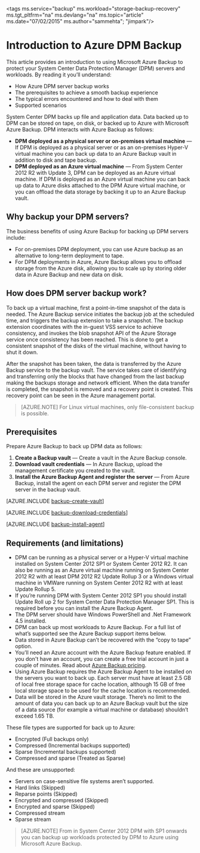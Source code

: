 <properties
	pageTitle="Introduction to Azure DPM backup | Microsoft Azure"
	description="An introduction to backing up DPM servers using the Azure Backup service"
	services="backup"
	documentationCenter=""
	authors="Jim-Parker"
	manager="jwhit"
	editor=""/>

<tags
	ms.service="backup"
	ms.workload="storage-backup-recovery"
	ms.tgt_pltfrm="na"
	ms.devlang="na"
	ms.topic="article"
	ms.date="07/02/2015"
	ms.author="sammehta"; "jimpark"/>

# Introduction to Azure DPM Backup

This article provides an introduction to using Microsoft Azure Backup to protect your System Center Data Protection Manager (DPM) servers and workloads. By reading it you’ll understand:

- How Azure DPM server backup works
- The prerequisites to achieve a smooth backup experience
- The typical errors encountered and how to deal with them
- Supported scenarios

System Center DPM backs up file and application data. Data backed up to DPM can be stored on tape, on disk, or backed up to Azure with Microsoft Azure Backup. DPM interacts with Azure Backup as follows:

- **DPM deployed as a physical server or on-premises virtual machine** — If DPM is deployed as a physical server or as an on-premises Hyper-V virtual machine you can back up data to an Azure Backup vault in addition to disk and tape backup.
- **DPM deployed as an Azure virtual machine** — From System Center 2012 R2 with Update 3, DPM can be deployed as an Azure virtual machine. If DPM is deployed as an Azure virtual machine you can back up data to Azure disks attached to the DPM Azure virtual machine, or you can offload the data storage by backing it up to an Azure Backup vault.

## Why backup your DPM servers?

The business benefits of using Azure Backup for backing up DPM servers include:

- For on-premises DPM deployment, you can use Azure backup as an alternative to long-term deployment to tape.
- For DPM deployments in Azure, Azure Backup allows you to offload storage from the Azure disk, allowing you to scale up by storing older data in Azure Backup and new data on disk.

## How does DPM server backup work?
To back up a virtual machine, first a point-in-time snapshot of the data is needed. The Azure Backup service initiates the backup job at the scheduled time, and triggers the backup extension to take a snapshot. The backup extension coordinates with the in-guest VSS service to achieve consistency, and invokes the blob snapshot API of the Azure Storage service once consistency has been reached. This is done to get a consistent snapshot of the disks of the virtual machine, without having to shut it down.

After the snapshot has been taken, the data is transferred by the Azure Backup service to the backup vault. The service takes care of identifying and transferring only the blocks that have changed from the last backup making the backups storage and network efficient. When the data transfer is completed, the snapshot is removed and a recovery point is created. This recovery point can be seen in the Azure management portal.

>[AZURE.NOTE] For Linux virtual machines, only file-consistent backup is possible.

## Prerequisites
Prepare Azure Backup to back up DPM data as follows:

1. **Create a Backup vault** — Create a vault in the Azure Backup console.
2. **Download vault credentials** — In Azure Backup, upload the management certificate you created to the vault.
3. **Install the Azure Backup Agent and register the server** — From Azure Backup, install the agent on each DPM server and register the DPM server in the backup vault.

[AZURE.INCLUDE [backup-create-vault](../../includes/backup-create-vault.md)]

[AZURE.INCLUDE [backup-download-credentials](../../includes/backup-download-credentials.md)]

[AZURE.INCLUDE [backup-install-agent](../../includes/backup-install-agent.md)]


## Requirements (and limitations)

- DPM can be running as a physical server or a Hyper-V virtual machine installed on System Center 2012 SP1 or System Center 2012 R2. It can also be running as an Azure virtual machine running on System Center 2012 R2 with at least DPM 2012 R2 Update Rollup 3 or a Windows virtual machine in VMWare running on System Center 2012 R2 with at least Update Rollup 5.
- If you’re running DPM with System Center 2012 SP1 you should install Update Roll up 2 for System Center Data Protection Manager SP1. This is required before you can install the Azure Backup Agent.
- The DPM server should have Windows PowerShell and .Net Framework 4.5 installed.
- DPM can back up most workloads to Azure Backup. For a full list of what’s supported see the Azure Backup support items below.
- Data stored in Azure Backup can’t be recovered with the “copy to tape” option.
- You’ll need an Azure account with the Azure Backup feature enabled. If you don't have an account, you can create a free trial account in just a couple of minutes. Read about [Azure Backup pricing](https://azure.microsoft.com/pricing/details/backup/).
- Using Azure Backup requires the Azure Backup Agent to be installed on the servers you want to back up. Each server must have at least 2.5 GB of local free storage space for cache location, although 15 GB of free local storage space to be used for the cache location is recommended.
- Data will be stored in the Azure vault storage. There’s no limit to the amount of data you can back up to an Azure Backup vault but the size of a data source (for example a virtual machine or database) shouldn’t exceed 1.65 TB.

These file types are supported for back up to Azure:

- Encrypted (Full backups only)
- Compressed (Incremental backups supported)
- Sparse (Incremental backups supported)
- Compressed and sparse (Treated as Sparse)

And these are unsupported:

- Servers on case-sensitive file systems aren’t supported.
- Hard links (Skipped)
- Reparse points (Skipped)
- Encrypted and compressed (Skipped)
- Encrypted and sparse (Skipped)
- Compressed stream
- Sparse stream

>[AZURE.NOTE] From in System Center 2012 DPM with SP1 onwards you can backup up workloads protected by DPM to Azure using Microsoft Azure Backup.
